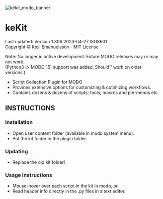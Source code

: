 ![kekit_modo_banner](https://github.com/kedepot/keKit-Modo/assets/95410139/7c332709-2005-4b61-b1b7-dc3e5dc7bd59)

# keKit 
Last updated: Version 1.306   2023-04-27 ISO8601  
Copyright © Kjell Emanuelsson -  MIT License  


Note: No longer in active development. Future MODO releases may or may not work.  
(Python3 (> MODO 15) support was added. Should™ work on older versions.)  

- Script Collection Plugin for MODO  
- Provides extensive options for customizing & optimizing workflows.
- Contains dozens & dozens of scripts; tools, macros and pie-menus etc.

## INSTRUCTIONS
### Installation
- Open user content folder (available in modo system menu).  
- Put the kit folder in the plugin folder.  

### Updating
- Replace the old kit folder!  

### Usage Instructions  
- Mouse-hover over each script in the kit in modo, or,  
- Read header info directly in the .py files in a text editor.  

